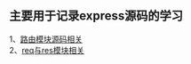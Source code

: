 ## 主要用于记录express源码的学习

1、[路由模块源码相关](https://github.com/sq-github/express-learn-sourceCode/blob/master/%E8%B7%AF%E7%94%B1%E6%A8%A1%E5%9D%97%E7%9B%B8%E5%85%B3.md)  
2、[req与res模块相关](https://github.com/sq-github/express-learn-sourceCode/blob/master/req%E4%B8%8Eres%E6%A8%A1%E5%9D%97.md)


